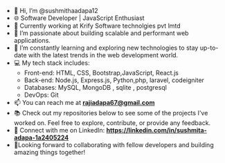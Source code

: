 - 👋 Hi, I’m @sushmithaadapa12
- 🌐 Software Developer | JavaScript Enthusiast
- 💼 Currently working at Krify Software technolgies pvt lmtd
- 🔭 I’m passionate about building scalable and performant web applications.
- 🌱 I’m constantly learning and exploring new technologies to stay up-to-date with the latest trends in the web development world.
- 💻 My tech stack includes:
   - Front-end: HTML, CSS, Bootstrap,JavaScript, React.js
   - Back-end: Node.js, Express.js, Python,php, laravel, codeigniter
   - Databases: MySQL, MongoDB , sqlite , postgresql 
   - DevOps: Git
- 📫 You can reach me at **rajiadapa67@gmail.com**
- 📚 Check out my repositories below to see some of the projects I've worked on. Feel free to explore, contribute, or provide any feedback.
- 🌟 Connect with me on LinkedIn: **https://linkedin.com/in/sushmita-adapa-1a2405224**
- 🤗Looking forward to collaborating with fellow developers and building amazing things together!
